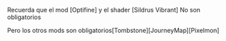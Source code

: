 Recuerda que el mod [Optifine] y el shader [Sildrus Vibrant] No son obligatorios

Pero los otros mods son obligatorios[Tombstone][JourneyMap][Pixelmon]
